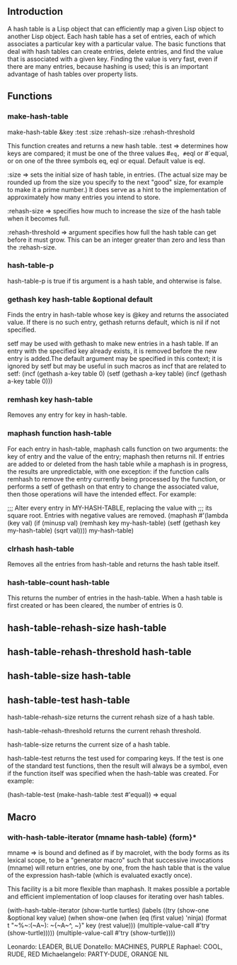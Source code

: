 
## Introduction
A hash table is a Lisp object that can efficiently map a given Lisp object to another Lisp object. Each hash table has a set of entries, each of which associates a particular key with a particular value. The basic functions that deal with hash tables can create entries, delete entries, and find the value that is associated with a given key. Finding the value is very fast, even if there are many entries, because hashing is used; this is an important advantage of hash tables over property lists.


## Functions
### make-hash-table
make-hash-table &key :test :size :rehash-size :rehash-threshold

This function creates and returns a new hash table.
:test => determines how keys are compared; it must be one of the three values #`eq, #`eql or #`equal, or on one of the three symbols eq, eql or equal. Default value is eql.

:size => sets the initial size of hash table, in entries. (The actual size may be
rounded up from the size you specify to the next "good" size, for example to make
it a prime number.)
It does serve as a hint to the implementation of approximately how many entries
you intend to store.

:rehash-size => specifies how much to increase the size of the hash table when it
becomes full.

:rehash-threshold => argument specifies how full the hash table can get before it
must grow. This can be an integer greater than zero and less than the :rehash-size.


### hash-table-p
hash-table-p is true if tis argument is a hash table, and ohterwise is false.


### gethash key hash-table &optional default
Finds the entry in hash-table whose key is @key and returns the associated value.
If there is no such entry, gethash returns default, which is nil if not specified.

setf may be used with gethash to make new entries in a hash table.
If an entry with the specified key already exists, it is removed before the new entry
is added.The default argument may be specified in this context; it is ignored by setf
but may be useful in such macros as incf that are related to setf:
(incf (gethash a-key table 0)
(setf (gethash a-key table)
      (incf (gethash a-key table 0)))


### remhash key hash-table
Removes any entry for key in hash-table.

### maphash function hash-table

For each entry in hash-table, maphash calls function on two arguments: the key of 
entry and the value of the entry; maphash then returns nil.
If entries are added to or deleted from the hash table while a maphash is in progress,
the results are unpredictable, with one exception: if the function calls remhash to remove the entry currently being processed by the function, or performs a setf of 
gethash on that entry to change the associated value, then those operations will have the intended effect. For example:

>>
;;; Alter every entry in MY-HASH-TABLE, replacing the value with 
;;; its square root.  Entries with negative values are removed. 
(maphash #'(lambda (key val) 
             (if (minusp val) 
                 (remhash key my-hash-table) 
                 (setf (gethash key my-hash-table) (sqrt val)))) 
         my-hash-table)


### clrhash hash-table

Removes all the entries from hash-table and returns the hash table itself.


### hash-table-count hash-table

This returns the number of entries in the hash-table.
When a hash table is first created or has been cleared, the number of entries is 0.

## hash-table-rehash-size hash-table 
## hash-table-rehash-threshold hash-table 
## hash-table-size hash-table 
## hash-table-test hash-table
hash-table-rehash-size returns the current rehash size of a hash table.

hash-table-rehash-threshold returns the current rehash threshold.

hash-table-size returns the current size of a hash table.

hash-table-test returns the test used for comparing keys. 
If the test is one of the standard test functions, then the result will always be a 
symbol, even if the function itself was specified when the hash-table was created. 
For example:

(hash-table-test (make-hash-table :test #'equal)) => equal


## Macro

### with-hash-table-iterator (mname hash-table) {form}*

mname => is bound and defined as if by macrolet, with the body forms as its lexical
scope, to be a "generator macro" such that successive invocations (mname) will return
entries, one by one, from the hash table that is the value of the expression 
hash-table (which is evaluated exactly once).

This facility is a bit more flexible than maphash. It makes possible a portable and
efficient implementation of loop clauses for iterating over hash tables.

>>
(with-hash-table-iterator (show-turtle turtles)
	(labels ((try (show-one &optional key value)
			(when show-one
				(when (eq (first value) 'ninja)
					(format t "~%~:(~A~): ~{~A~^, ~}"
						key (rest value)))
				(multiple-value-call #'try (show-turtle)))))
		(multiple-value-call #'try (show-turtle))))

Leonardo: LEADER, BLUE
Donatello: MACHINES, PURPLE
Raphael: COOL, RUDE, RED
Michaelangelo: PARTY-DUDE, ORANGE
NIL





